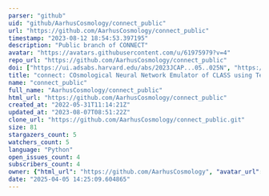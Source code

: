 ```yaml
---
parser: "github"
uid: "github/AarhusCosmology/connect_public"
url: "https://github.com/AarhusCosmology/connect_public"
timestamp: "2023-08-12 18:54:53.397195"
description: "Public branch of CONNECT"
avatar: "https://avatars.githubusercontent.com/u/61975979?v=4"
repo_url: "https://github.com/AarhusCosmology/connect_public"
doi: ["https://ui.adsabs.harvard.edu/abs/2023JCAP...05..025N", "https://ui.adsabs.harvard.edu/abs/2023ascl.soft07061N/abstract"]
title: "connect: COsmological Neural Network Emulator of CLASS using TensorFlow"
name: "connect_public"
full_name: "AarhusCosmology/connect_public"
html_url: "https://github.com/AarhusCosmology/connect_public"
created_at: "2022-05-31T11:14:21Z"
updated_at: "2023-08-07T08:51:22Z"
clone_url: "https://github.com/AarhusCosmology/connect_public.git"
size: 81
stargazers_count: 5
watchers_count: 5
language: "Python"
open_issues_count: 4
subscribers_count: 4
owner: {"html_url": "https://github.com/AarhusCosmology", "avatar_url": "https://avatars.githubusercontent.com/u/61975979?v=4", "login": "AarhusCosmology", "type": "Organization"}
date: "2025-04-05 14:25:09.604865"
---
```

